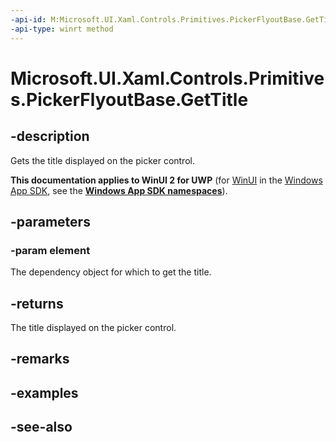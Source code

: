 ```yaml
---
-api-id: M:Microsoft.UI.Xaml.Controls.Primitives.PickerFlyoutBase.GetTitle(Microsoft.UI.Xaml.DependencyObject)
-api-type: winrt method
---
```


<!-- Method syntax
public string GetTitle(Windows.UI.Xaml.DependencyObject element)
-->

# Microsoft.UI.Xaml.Controls.Primitives.PickerFlyoutBase.GetTitle

## -description
Gets the title displayed on the picker control.

**This documentation applies to WinUI 2 for UWP** (for [WinUI](/windows/apps/winui/winui3/) in the [Windows App SDK](/windows/apps/windows-app-sdk/), see the **[Windows App SDK namespaces](/windows/windows-app-sdk/api/winrt/)**).

## -parameters
### -param element
The dependency object for which to get the title.

## -returns
The title displayed on the picker control.

## -remarks

## -examples

## -see-also
